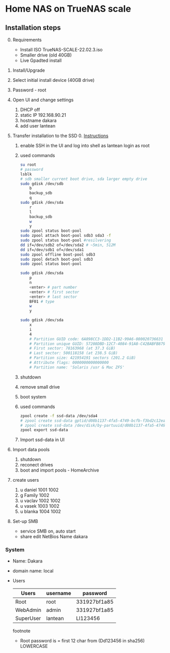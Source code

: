 # Home NAS on TrueNAS scale

## Installation steps

0. Requirements
    - Install ISO TrueNAS-SCALE-22.02.3.iso
    - Smaller drive (old 40GB)
    - Live Gpadted install

1. Install/Upgrade

2. Select initial install device (40GB drive)

3. Password - root

4. Open UI and change settings
    1. DHCP off
    2. static IP 192.168.90.21
    3. hostname dakara
    4. add user lantean

5. Transfer installation to the SSD
    0. [Instructions](https://www.truenas.com/community/threads/truenas-scale-installation-on-partitioned-drive.93533/)
    1. enable SSH in the UI and log into shell as lantean login as root
    2. used commands

        ```BASH
        su root
        # password
        lsblk
        # sdb smaller current boot drive, sda larger empty drive
        sudo gdisk /dev/sdb
            b
            backup_sdb
            q
        sudo gdisk /dev/sda
            r
            l
            backup_sdb
            w
            y
        sudo zpool status boot-pool
        sudo zpool attach boot-pool sdb3 sda3 -f
        sudo zpool status boot-pool #resilvering
        dd if=/dev/sdb2 of=/dev/sda2 # ~5min, 512M
        dd if=/dev/sdb1 of=/dev/sda1
        sudo zpool offline boot-pool sdb3
        sudo zpool detach boot-pool sdb3
        sudo zpool status boot-pool

        sudo gdisk /dev/sda
            p
            n
            <enter> # part number
            <enter> # first sector
            <enter> # last sector
            BF01 # type
            w
            y
        
        sudo gdisk /dev/sda
            x
            i
            4
            # Partition GUID code: 6A898CC3-1DD2-11B2-99A6-080020736631 (Solaris /usr & Mac ZFS)
            # Partition unique GUID: 57208DBD-12C7-4084-91A8-C42BABFB8790
            # First sector: 78163968 (at 37.3 GiB)
            # Last sector: 500118158 (at 238.5 GiB)
            # Partition size: 421954191 sectors (201.2 GiB)
            # Attribute flags: 0000000000000000
            # Partition name: 'Solaris /usr & Mac ZFS'

        ```

    3. shutdown
    4. remove small drive
    5. boot system
    6. used commands

        ```BASH
        zpool create -f ssd-data /dev/sda4
        # zpool create ssd-data gptid/d08b1137-4fa5-4749-bcfb-f3bd2c12eafc
        # zpool create ssd-data /dev/disk/by-partuuid/d08b1137-4fa5-4749-bcfb-f3bd2c12eafc
        zpool export ssd-data
        ```

    7. Import ssd-data in UI

6. Import data pools
    1. shutdown
    2. reconect drives
    3. boot and import pools - HomeArchive

7. create users
    1. u daniel 1001 1002
    2. g Family 1002
    3. u vaclav 1002 1002
    4. u vasek  1003 1002
    5. u blanka 1004 1002

8. Set-up SMB
    - service SMB on, auto start
    - share edit NetBios Name dakara

### System

- Name: Dakara

- domain name: local

- Users

    | Users     | username  | password      |
    | -----     | --------  | --------      |
    | Root      | root      | 331927bf1a85  |
    | WebAdmin  | admin     | 331927bf1a85  |
    | SuperUser | lantean   | Ll123456      |

    footnote  
  - Root password is = first 12 char from (Dd123456 in sha256) LOWERCASE
